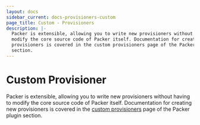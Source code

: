 ```yaml
---
layout: docs
sidebar_current: docs-provisioners-custom
page_title: Custom - Provisioners
description: |-
  Packer is extensible, allowing you to write new provisioners without having to
  modify the core source code of Packer itself. Documentation for creating new
  provisioners is covered in the custom provisioners page of the Packer plugin
  section.
---
```


# Custom Provisioner

Packer is extensible, allowing you to write new provisioners without having to
modify the core source code of Packer itself. Documentation for creating new
provisioners is covered in the [custom
provisioners](/docs/extending/custom-provisioners.html) page of the Packer plugin section.
